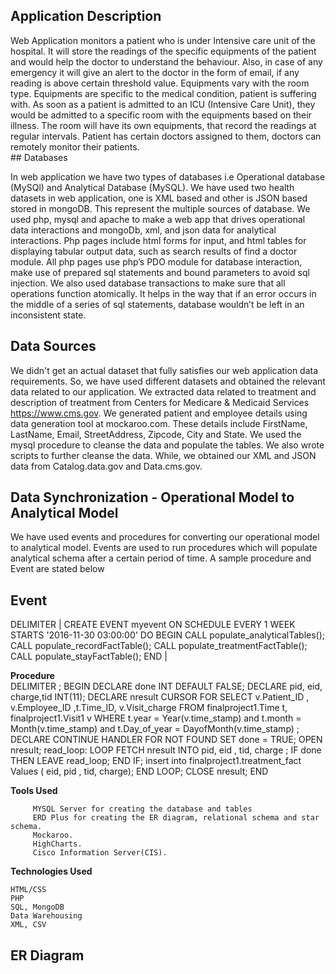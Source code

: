 ## Application Description
<dt>
Web Application monitors a patient who is under Intensive care unit of the hospital. It will store the readings of the specific equipments of the patient and would help the doctor to understand the behaviour. Also, in case of any emergency it will give an alert to the doctor in the form of email, if any reading is above certain threshold value. Equipments vary with the room type. Equipments are specific to the medical condition, patient is suffering with. As soon as a patient is admitted to an ICU (Intensive Care Unit), they would be admitted to a specific room with the equipments based on their illness. The room will have its own equipments, that record the readings at regular intervals. Patient has certain doctors assigned to them, doctors can remotely monitor their patients.
</dt>
 ## Databases
 
 In web application we have two types of databases i.e Operational database (MySQl) and Analytical Database (MySQL). We have used two health datasets in web application, one is XML based and other is JSON based stored in mongoDB. This represent the multiple sources of database. We used php, mysql and apache to make a web app that drives operational data interactions and mongoDb, xml, and json data for analytical interactions. Php pages include html forms for input, and  html tables for displaying tabular output data, such as search results of find a doctor module. All php pages use php’s PDO module for database interaction, make use of prepared sql statements and bound parameters to avoid sql injection. We also used database transactions to make sure that all operations function atomically. It helps in the way that if an error occurs in the middle of a series of sql statements, database wouldn’t be left in an inconsistent state.
 
## Data Sources

We didn't get an actual dataset that fully satisfies our web application data requirements. So, we have used different datasets and obtained the relevant data related to our application. We extracted data related to treatment and description of treatment from Centers for Medicare & Medicaid Services https://www.cms.gov. We generated patient and employee details using data generation tool at mockaroo.com. These details include FirstName, LastName, Email, StreetAddress, Zipcode, City and State. We used the mysql procedure to cleanse the data and populate the tables. We also wrote  scripts to further cleanse the data. While, we obtained our XML and JSON data from Catalog.data.gov and Data.cms.gov.

## Data Synchronization - Operational Model to Analytical Model

We have used events and procedures for converting our operational model to analytical model.
Events are used to run procedures which will populate analytical schema after a certain period of time. A sample procedure and Event are stated below 

## Event

DELIMITER |
CREATE EVENT myevent
    ON SCHEDULE EVERY 1 WEEK STARTS '2016-11-30 03:00:00'
    DO
      BEGIN
        CALL populate_analyticalTables();
        CALL populate_recordFactTable();
        CALL populate_treatmentFactTable();
        CALL populate_stayFactTable();
             END |

<b>Procedure</b>
<br>
DELIMITER ;
BEGIN
DECLARE done INT DEFAULT FALSE;
DECLARE pid, eid, charge,tid INT(11);
DECLARE nresult CURSOR FOR 
SELECT v.Patient_ID , v.Employee_ID ,t.Time_ID, v.Visit_charge FROM  finalproject1.Time t, finalproject1.Visit1 v WHERE t.year = Year(v.time_stamp) and t.month = Month(v.time_stamp) and t.Day_of_year = DayofMonth(v.time_stamp) ;
DECLARE CONTINUE HANDLER FOR NOT FOUND SET done = TRUE;
OPEN nresult;
read_loop: LOOP
FETCH nresult INTO pid, eid , tid, charge ;
IF done THEN
LEAVE read_loop;
END IF;
insert into finalproject1.treatment_fact  Values ( eid, pid , tid, charge);
 END LOOP;
CLOSE nresult;
END

<b>Tools Used</b>
<br>
```XAMPP
     MYSQL Server for creating the database and tables
     ERD Plus for creating the ER diagram, relational schema and star schema.
     Mockaroo.
     HighCharts.
     Cisco Information Server(CIS).
```
<b>Technologies Used</b>
<br>
```
HTML/CSS
PHP
SQL, MongoDB
Data Warehousing
XML, CSV
```

## ER Diagram
